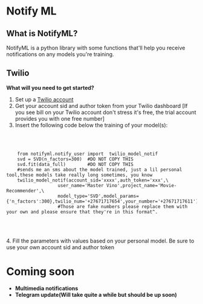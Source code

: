 # Notify ML

## What is NotifyML?
NotifyML is a python library with some functions that'll
help you receive notifications on any models you're training.

## Twilio
<b>What will you need to get started?</b>
1. Set up a [Twilio account](https://www.twilio.com/try-twilio)
2. Get your account sid and author token from your Twilio dashboard [If you see bill on your Twilio account don't stress it's free, the trial account provides you with one free number]
3. Insert the following code below the training of your model(s):
<br>
<pre>
  <code>
    from notifyml.notify_user import  twilio_model_notif
    svd = SVD(n_factors=300)  #DO NOT COPY THIS
    svd.fit(data_full)        #DO NOT COPY THIS 
    #sends me an sms about the model trained, just a lil personal tool,these models take really long sometimes, you know
    twilio_model_notif(account_sid='xxxx',auth_token='xxx',\
                   user_name='Master Vino',project_name='Movie-Recommender',\
                   model_type='SVD',model_params={'n_factors':300},twilio_num='+27671717654',your_number='+27671717611')
                   #Those are fake numbers please replace them with your own and please ensure that they're in this format^.
  </code>
 </pre>
<br>
4. Fill the parameters with values based on your personal model. Be sure to use your own account sid and author token

# Coming soon

* <b>Multimedia notifications</b>
* <b>Telegram update(Will take quite a while but should be up soon)</b>
